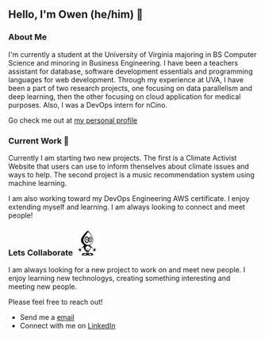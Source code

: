 ## Hello, I'm Owen (he/him) :wave:

### About Me 

I'm currently a student at the University of Virginia majoring in BS Computer Science and minoring in Business Engineering.
I have been a teachers assistant for database, software development essentials and programming languages for web development.
Through my experience at UVA, I have been a part of two research projects, one focusing on data parallelism and deep learning, then the other 
focusing on cloud application for medical purposes. Also, I was a DevOps intern for nCino.

Go check me out at <a href="https://www.owenlrichards.com" target="blank"> my personal profile </a>

### Current Work 🔭

Currently I am starting two new projects. The first is a Climate Activist Website that users can use 
to inform thenselves about climate issues and ways to help. The second project is a music recommendation
system using machine learning.

I am also working toward my DevOps Engineering AWS certificate. I enjoy extending myself and learning. I am
always looking to connect and meet people!

### Lets Collaborate <img src="./icons/codeproject.svg" height="50">

I am always looking for a new project to work on and meet new people.
I enjoy learning new technologys, creating something interesting and meeting new people.

Please feel free to reach out!

- Send me a <a href="mailto:owenlrichards2000@gmail.com"> email </a>
- Connect with me on <a href="linkedin.com/in/owen-richards-3058561b5"> LinkedIn </a>
